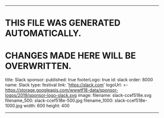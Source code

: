 ----

# THIS FILE WAS GENERATED AUTOMATICALLY.
# CHANGES MADE HERE WILL BE OVERWRITTEN.

title: Slack
sponsor:
  published: true
  footerLogo: true
  id: slack
  order: 8000
  name: Slack
  type: festival
  link: 'https://slack.com'
  logoUrl: >-
    https://storage.googleapis.com/wwwtf18-data/sponsor-logos/2019/sponsor-logo-slack.svg
  image:
    filename: slack-ccef518e.svg
    filename_500: slack-ccef518e-500.jpg
    filename_1000: slack-ccef518e-1000.jpg
    width: 600
    height: 400

----

